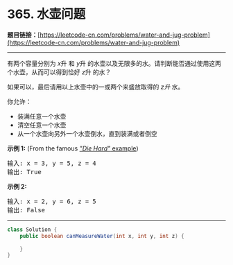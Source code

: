 # 365. 水壶问题

**题目链接：**[https://leetcode-cn.com/problems/water-and-jug-problem](https://leetcode-cn.com/problems/water-and-jug-problem)

---

<div class="content__1Y2H">
 <div class="notranslate">
  <p>有两个容量分别为&nbsp;<em>x</em>升 和<em> y</em>升 的水壶以及无限多的水。请判断能否通过使用这两个水壶，从而可以得到恰好&nbsp;<em>z</em>升 的水？</p> 
  <p>如果可以，最后请用以上水壶中的一或两个来盛放取得的&nbsp;<em>z升&nbsp;</em>水。</p> 
  <p>你允许：</p> 
  <ul> 
   <li>装满任意一个水壶</li> 
   <li>清空任意一个水壶</li> 
   <li>从一个水壶向另外一个水壶倒水，直到装满或者倒空</li> 
  </ul> 
  <p><strong>示例 1:</strong> (From the famous <a href="https://www.youtube.com/watch?v=BVtQNK_ZUJg"><em>"Die Hard"</em> example</a>)</p> 
  <pre class="language-text">输入: x = 3, y = 5, z = 4
输出: True
</pre> 
  <p><strong>示例 2:</strong></p> 
  <pre class="language-text">输入: x = 2, y = 6, z = 5
输出: False
</pre> 
 </div>
</div>

---

```java
class Solution {
    public boolean canMeasureWater(int x, int y, int z) {
        
    }
}
```